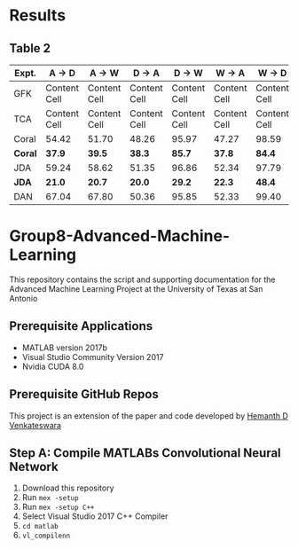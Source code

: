 # Results

## Table 2

| Expt.  | A -> D | A -> W | D -> A | D -> W | W -> A | W -> D | Avg |
| ------ | -------- |  -------- | -------- | -------- | -------- | -------- | -------- |
| GFK  | Content Cell  |  Content Cell  |  Content Cell  |   Content Cell  |   Content Cell  |   Content Cell  |   Content Cell  |
| TCA  | Content Cell  | Content Cell  |  Content Cell  |   Content Cell  |   Content Cell  |   Content Cell  |   Content Cell  |
| Coral  | 54.42 | 51.70  |  48.26  | 95.97  | 47.27 |  98.59  |  66.04 |
| **Coral**  | **37.9** | **39.5**  |  **38.3**  | **85.7**  | **37.8** |  **84.4**  |  **53.9** |
|JDA | 59.24 | 58.62 | 51.35 | 96.86 | 52.34 | 97.79 | 69.37 |
|**JDA** | **21.0** | **20.7** | **20.0** | **29.2** | **22.3** | **48.4** | **26.9** |
| DAN | 67.04 | 67.80 | 50.36 | 95.85 | 52.33 | 99.40 | 72.13 |


# Group8-Advanced-Machine-Learning
This repository contains the script and supporting documentation for the Advanced Machine Learning Project at the University of Texas at San Antonio

## Prerequisite Applications

* MATLAB version 2017b
* Visual Studio Community Version 2017
* Nvidia CUDA 8.0

## Prerequisite GitHub Repos

This project is an extension of the paper and code developed by [Hemanth D Venkateswara](https://www.hemanthdv.org/officeHomeDataset.html)

## Step A: Compile MATLABs Convolutional Neural Network
1. Download this repository
2. Run `mex -setup`
3. Run `mex -setup C++`
4. Select Visual Studio 2017 C++ Compiler
5. `cd matlab`
6. `vl_compilenn`

